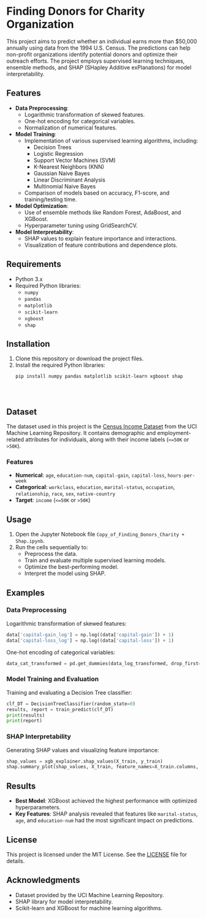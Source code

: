 # Finding Donors for Charity Organization

This project aims to predict whether an individual earns more than $50,000 annually using data from the 1994 U.S. Census. The predictions can help non-profit organizations identify potential donors and optimize their outreach efforts. The project employs supervised learning techniques, ensemble methods, and SHAP (SHapley Additive exPlanations) for model interpretability.

## Features

- **Data Preprocessing**:
  - Logarithmic transformation of skewed features.
  - One-hot encoding for categorical variables.
  - Normalization of numerical features.
- **Model Training**:
  - Implementation of various supervised learning algorithms, including:
    - Decision Trees
    - Logistic Regression
    - Support Vector Machines (SVM)
    - K-Nearest Neighbors (KNN)
    - Gaussian Naive Bayes
    - Linear Discriminant Analysis
    - Multinomial Naive Bayes
  - Comparison of models based on accuracy, F1-score, and training/testing time.
- **Model Optimization**:
  - Use of ensemble methods like Random Forest, AdaBoost, and XGBoost.
  - Hyperparameter tuning using GridSearchCV.
- **Model Interpretability**:
  - SHAP values to explain feature importance and interactions.
  - Visualization of feature contributions and dependence plots.

## Requirements

- Python 3.x
- Required Python libraries:
  - `numpy`
  - `pandas`
  - `matplotlib`
  - `scikit-learn`
  - `xgboost`
  - `shap`

## Installation

1. Clone this repository or download the project files.
2. Install the required Python libraries:
   ```bash
   pip install numpy pandas matplotlib scikit-learn xgboost shap





## Dataset

The dataset used in this project is the [Census Income Dataset](https://archive.ics.uci.edu/ml/datasets/Census+Income) from the UCI Machine Learning Repository. It contains demographic and employment-related attributes for individuals, along with their income labels (`<=50K` or `>50K`).

### Features

- **Numerical**: `age`, `education-num`, `capital-gain`, `capital-loss`, `hours-per-week`
- **Categorical**: `workclass`, `education`, `marital-status`, `occupation`, `relationship`, `race`, `sex`, `native-country`
- **Target**: `income` (`<=50K` or `>50K`)

## Usage

1. Open the Jupyter Notebook file `Copy_of_Finding_Donors_Charity + Shap.ipynb`.
2. Run the cells sequentially to:
   - Preprocess the data.
   - Train and evaluate multiple supervised learning models.
   - Optimize the best-performing model.
   - Interpret the model using SHAP.

## Examples



### Data Preprocessing
Logarithmic transformation of skewed features:
```python
data['capital-gain_log'] = np.log((data['capital-gain']) + 1)
data['capital-loss_log'] = np.log((data['capital-loss']) + 1)
```

One-hot encoding of categorical variables:
```python
data_cat_transformed = pd.get_dummies(data_log_transformed, drop_first=True)
```

### Model Training and Evaluation
Training and evaluating a Decision Tree classifier:
```python
clf_DT = DecisionTreeClassifier(random_state=0)
results, report = train_predict(clf_DT)
print(results)
print(report)
```

### SHAP Interpretability
Generating SHAP values and visualizing feature importance:
```python
shap_values = xgb_explainer.shap_values(X_train, y_train)
shap.summary_plot(shap_values, X_train, feature_names=X_train.columns, plot_type="bar")
```

## Results

- **Best Model**: XGBoost achieved the highest performance with optimized hyperparameters.
- **Key Features**: SHAP analysis revealed that features like `marital-status`, `age`, and `education-num` had the most significant impact on predictions.

## License

This project is licensed under the MIT License. See the [LICENSE](LICENSE) file for details.

## Acknowledgments

- Dataset provided by the UCI Machine Learning Repository.
- SHAP library for model interpretability.
- Scikit-learn and XGBoost for machine learning algorithms.
```
